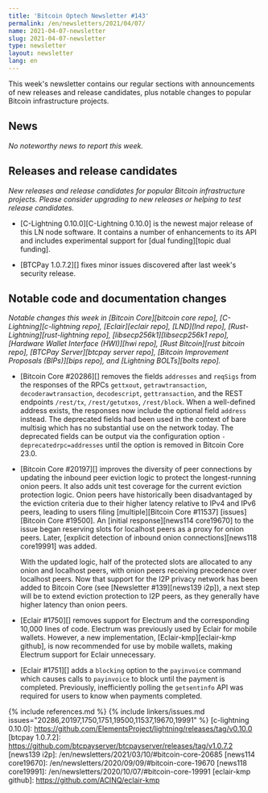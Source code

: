 ```yaml
---
title: 'Bitcoin Optech Newsletter #143'
permalink: /en/newsletters/2021/04/07/
name: 2021-04-07-newsletter
slug: 2021-04-07-newsletter
type: newsletter
layout: newsletter
lang: en
---
```

This week's newsletter contains our regular sections with announcements
of new releases and release candidates, plus notable changes to popular
Bitcoin infrastructure projects.

## News

*No noteworthy news to report this week.*

## Releases and release candidates

*New releases and release candidates for popular Bitcoin infrastructure
projects.  Please consider upgrading to new releases or helping to test
release candidates.*


- [C-Lightning 0.10.0][C-Lightning 0.10.0] is the newest major release
  of this LN node software. It contains a number of enhancements to its
  API and includes experimental support for [dual funding][topic dual
  funding].

- [BTCPay 1.0.7.2][] fixes minor issues discovered after last
  week's security release.

## Notable code and documentation changes

*Notable changes this week in [Bitcoin Core][bitcoin core repo],
[C-Lightning][c-lightning repo], [Eclair][eclair repo], [LND][lnd repo],
[Rust-Lightning][rust-lightning repo], [libsecp256k1][libsecp256k1
repo], [Hardware Wallet Interface (HWI)][hwi repo],
[Rust Bitcoin][rust bitcoin repo], [BTCPay Server][btcpay server repo],
[Bitcoin Improvement Proposals (BIPs)][bips repo], and [Lightning
BOLTs][bolts repo].*

- [Bitcoin Core #20286][] removes the fields `addresses` and `reqSigs` from the
  responses of the RPCs `gettxout`, `getrawtransaction`,
  `decoderawtransaction`, `decodescript`, `gettransaction`, and the REST
  endpoints `/rest/tx`, `/rest/getutxos`, `/rest/block`. When a well-defined
  address exists, the responses now include the optional field `address`
  instead. The deprecated fields had been used in the context of bare multisig
  which has no substantial use on the network today. The deprecated fields can
  be output via the configuration option `-deprecatedrpc=addresses` until the
  option is removed in Bitcoin Core 23.0.

- [Bitcoin Core #20197][] improves the diversity of peer connections by updating
  the inbound peer eviction logic to protect the longest-running
  onion peers.  It also adds unit test coverage for the current
  eviction protection logic.  Onion peers have historically been disadvantaged
  by the eviction criteria due to their higher latency relative to IPv4 and IPv6
  peers, leading to users filing [multiple][Bitcoin Core #11537] [issues][Bitcoin Core #19500].
  An [initial response][news114 core19670] to the issue
  began reserving slots for localhost peers as a proxy for onion peers.
  Later, [explicit detection of inbound onion connections][news118 core19991] was added.

  With the updated logic, half of the protected slots are allocated to any onion
  and localhost peers, with onion peers receiving precedence over localhost
  peers.  Now that support for the I2P privacy network has been added to Bitcoin
  Core (see [Newsletter #139][news139 i2p]), a next step will be to extend
  eviction protection to I2P peers, as they generally have higher latency than
  onion peers.

- [Eclair #1750][] removes support for Electrum and the corresponding 10,000 lines
  of code. Electrum was previously used by Eclair for mobile wallets. However, a new
  implementation, [Eclair-kmp][eclair-kmp github], is now recommended for use by
  mobile wallets, making Electrum support for Eclair unnecessary.

- [Eclair #1751][] adds a `blocking` option to the `payinvoice` command which
  causes calls to `payinvoice` to block until the payment is completed.
  Previously, inefficiently polling the `getsentinfo` API was required for users
  to know when payments completed.

{% include references.md %}
{% include linkers/issues.md issues="20286,20197,1750,1751,19500,11537,19670,19991" %}
[c-lightning 0.10.0]: https://github.com/ElementsProject/lightning/releases/tag/v0.10.0
[btcpay 1.0.7.2]: https://github.com/btcpayserver/btcpayserver/releases/tag/v1.0.7.2
[news139 i2p]: /en/newsletters/2021/03/10/#bitcoin-core-20685
[news114 core19670]: /en/newsletters/2020/09/09/#bitcoin-core-19670
[news118 core19991]: /en/newsletters/2020/10/07/#bitcoin-core-19991
[eclair-kmp github]: https://github.com/ACINQ/eclair-kmp
